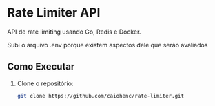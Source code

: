 # Rate Limiter API

API de rate limiting usando Go, Redis e Docker.

Subi o arquivo .env porque existem aspectos dele que serão avaliados

## Como Executar
1. Clone o repositório:
   ```bash
   git clone https://github.com/caiohenc/rate-limiter.git

